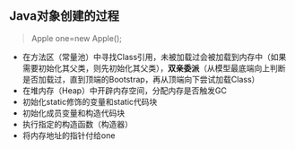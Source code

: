 ## Java对象创建的过程

> Apple one=new Apple();

- 在方法区（常量池）中寻找Class引用，未被加载过会被加载到内存中（如果需要初始化其父类，则先初始化其父类），**双亲委派**（从模型最底端向上判断是否加载过，直到顶端的Bootstrap，再从顶端向下尝试加载Class）
- 在堆内存（Heap）中开辟内存空间，分配内存是否触发GC
- 初始化static修饰的变量和static代码块
- 初始化成员变量和构造代码块
- 执行指定的构造函数（构造器）
- 将内存地址的指针付给one



